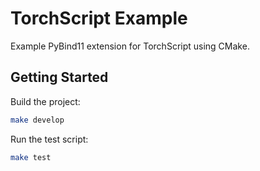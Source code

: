 # TorchScript Example

Example PyBind11 extension for TorchScript using CMake.

## Getting Started

Build the project:

```bash
make develop
```

Run the test script:

```bash
make test
```
